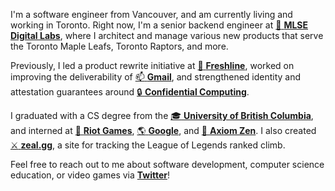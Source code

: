 I'm a software engineer from Vancouver, and am currently living and working in Toronto. Right now, I'm a senior backend engineer at [:ice_hockey:&nbsp;**MLSE Digital Labs**](https://www.mlsedigital.com/), where I architect and manage various new products that serve the Toronto Maple Leafs, Toronto Raptors, and more.

Previously, I led a product rewrite initiative at [:leafy_green:&nbsp;**Freshline**](https://freshline.io), worked on improving the deliverability of [:mailbox:&nbsp;**Gmail**](https://gmail.com/), and strengthened identity and attestation guarantees around [:lock:&nbsp;**Confidential Computing**](https://cloud.google.com/confidential-computing).

I graduated with a CS degree from the [:mortar_board:&nbsp;**University of British Columbia**](https://www.ubc.ca/), and interned at [:punch:&nbsp;**Riot Games**](https://www.riotgames.com/), [:earth_americas:&nbsp;**Google**](https://google.com), and [:bear:&nbsp;**Axiom Zen**](https://www.axiomzen.co/). I also created [:crossed_swords:&nbsp;**zeal.gg**](https://zeal.gg/), a site for tracking the League of Legends ranked climb.

Feel free to reach out to me about software development, computer science education, or video games via [**Twitter**](https://twitter.com/iKevinY)!
